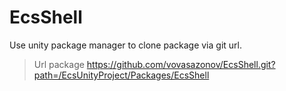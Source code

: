 # EcsShell
 
Use unity package manager to clone package via git url.
> Url package https://github.com/vovasazonov/EcsShell.git?path=/EcsUnityProject/Packages/EcsShell
